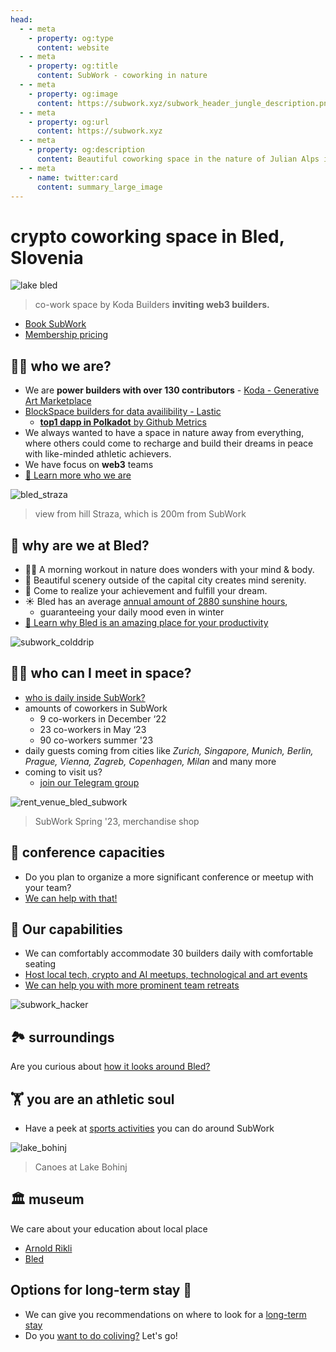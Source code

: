 ```yaml
---
head:
  - - meta
    - property: og:type
      content: website
  - - meta
    - property: og:title
      content: SubWork - coworking in nature
  - - meta
    - property: og:image
      content: https://subwork.xyz/subwork_header_jungle_description.png.webp
  - - meta
    - property: og:url
      content: https://subwork.xyz
  - - meta
    - property: og:description
      content: Beautiful coworking space in the nature of Julian Alps in Bled, Slovenia
  - - meta
    - name: twitter:card
      content: summary_large_image
---
```


# crypto coworking space in Bled, Slovenia <Badge type="warning" text="beta" />

![lake bled](pics/subwork_hero.png.webp)

> co-work space by Koda Builders **inviting web3 builders.**

- [Book SubWork](./book-subwork.md)
- [Membership pricing](./membership.md)


👨‍🏭 who we are?
---
-  We are **power builders with over 130 contributors** - [Koda - Generative Art Marketplace](https://twitter.com/kodadot)
-  [BlockSpace builders for data availibility - Lastic](https://lastic.xyz)
   - [**top1 dapp in Polkadot** by Github Metrics](https://github.com/topics/polkadot)
- We always wanted to have a space in nature away from everything, where others could come to recharge and build their dreams in peace with like-minded athletic achievers.
- We have focus on **web3** teams
- [📖 Learn more who we are](./who-we-are.md)


![bled_straza](pics/bled_from_straza.png.webp)
> view from hill Straza, which is 200m from SubWork

🤔 why are we at Bled?
---

- 🏃‍♂️ A morning workout in nature does wonders with your mind & body.
- 🚴 Beautiful scenery outside of the capital city creates mind serenity.
- 💨 Come to realize your achievement and fulfill your dream.
-  ☀️ Bled has an average [annual amount of 2880 sunshine hours](https://weatherandclimate.co.uk/slovenia/lake-bled-4044834/),
   -  guaranteeing your daily mood even in winter
- [📖 Learn why Bled is an amazing place for your productivity](./why-did-we-choose-bled.md)

![subwork_colddrip](pics/subwork_colddrip.jpg.webp)

👩‍💻 who can I meet in space?
---

- [who is daily inside SubWork?](./family-members-in-subwork.md)
- amounts of coworkers in SubWork
  - 9 co-workers in December ‘22
  - 23 co-workers in May ‘23
  - 90 co-workers summer '23
- daily guests coming from cities like _Zurich, Singapore, Munich, Berlin, Prague, Vienna, Zagreb, Copenhagen, Milan_ and many more
- coming to visit us?
  - [join our Telegram group](./contact.md)

![rent_venue_bled_subwork](pics/subwork_venue.png.webp)
> SubWork Spring '23, merchandise shop

👔 conference capacities
---

- Do you plan to organize a more significant conference or meetup with your team? 
- [We can help with that!](./company-retreat.md)

🧘 Our capabilities
---
- We can comfortably accommodate 30 builders daily with comfortable seating
- [Host local tech, crypto and AI meetups, technological and art events](./rent-subwork-venue-in-bled.md)
- [We can help you with more prominent team retreats](./company-retreat.md)

![subwork_hacker](./pics/subwork_hacker_zoom.png.webp)


🏞  surroundings
---
Are you curious about [how it looks around Bled?](./surroundings.md)

🏋️ you are an athletic soul
---

- Have a peek at [sports activities](./sports-activities-around-bled.md) you can do around SubWork

![lake_bohinj](pics/lake_bohinj_canoes.png.webp)
> Canoes at Lake Bohinj

🏛 museum
---
We care about your education about local place

- [Arnold Rikli](https://en.wikipedia.org/wiki/Arnold_Rikli)
- [Bled](https://en.wikipedia.org/wiki/Bled)

Options for long-term stay 🏡 
---
- We can give you recommendations on where to look for a [long-term stay](/long-term-stay-in-bled.md)
- Do you [want to do coliving?](./coliving-in-bled.md) Let's go!
